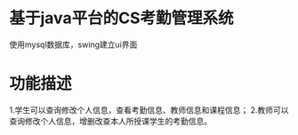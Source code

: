 # 基于java平台的CS考勤管理系统

使用mysql数据库，swing建立ui界面

# 功能描述

1.学生可以查询修改个人信息，查看考勤信息、教师信息和课程信息； 2.教师可以查询修改个人信息，增删改查本人所授课学生的考勤信息。